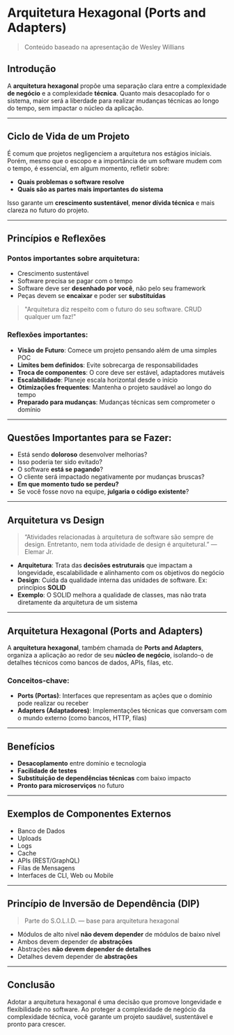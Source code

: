 # Arquitetura Hexagonal (Ports and Adapters)

> Conteúdo baseado na apresentação de Wesley Willians

## Introdução

A **arquitetura hexagonal** propõe uma separação clara entre a complexidade **de negócio** e a complexidade **técnica**. Quanto mais desacoplado for o sistema, maior será a liberdade para realizar mudanças técnicas ao longo do tempo, sem impactar o núcleo da aplicação.

---

## Ciclo de Vida de um Projeto

É comum que projetos negligenciem a arquitetura nos estágios iniciais. Porém, mesmo que o escopo e a importância de um software mudem com o tempo, é essencial, em algum momento, refletir sobre:

- **Quais problemas o software resolve**
- **Quais são as partes mais importantes do sistema**

Isso garante um **crescimento sustentável**, **menor dívida técnica** e mais clareza no futuro do projeto.

---

## Princípios e Reflexões

### Pontos importantes sobre arquitetura:
- Crescimento sustentável
- Software precisa se pagar com o tempo
- Software deve ser **desenhado por você**, não pelo seu framework
- Peças devem se **encaixar** e poder ser **substituídas**

> "Arquitetura diz respeito com o futuro do seu software. CRUD qualquer um faz!"

### Reflexões importantes:
- **Visão de Futuro**: Comece um projeto pensando além de uma simples POC
- **Limites bem definidos**: Evite sobrecarga de responsabilidades
- **Troca de componentes**: O core deve ser estável, adaptadores mutáveis
- **Escalabilidade**: Planeje escala horizontal desde o início
- **Otimizações frequentes**: Mantenha o projeto saudável ao longo do tempo
- **Preparado para mudanças**: Mudanças técnicas sem comprometer o domínio

---

## Questões Importantes para se Fazer:

- Está sendo **doloroso** desenvolver melhorias?
- Isso poderia ter sido evitado?
- O software **está se pagando**?
- O cliente será impactado negativamente por mudanças bruscas?
- **Em que momento tudo se perdeu?**
- Se você fosse novo na equipe, **julgaria o código existente**?

---

## Arquitetura vs Design

> “Atividades relacionadas à arquitetura de software são sempre de design. Entretanto, nem toda atividade de design é arquitetural.” — Elemar Jr.

- **Arquitetura**: Trata das **decisões estruturais** que impactam a longevidade, escalabilidade e alinhamento com os objetivos do negócio
- **Design**: Cuida da qualidade interna das unidades de software. Ex: princípios **SOLID**
- **Exemplo**: O SOLID melhora a qualidade de classes, mas não trata diretamente da arquitetura de um sistema

---

## Arquitetura Hexagonal (Ports and Adapters)

A **arquitetura hexagonal**, também chamada de **Ports and Adapters**, organiza a aplicação ao redor de seu **núcleo de negócio**, isolando-o de detalhes técnicos como bancos de dados, APIs, filas, etc.

### Conceitos-chave:

- **Ports (Portas)**: Interfaces que representam as ações que o domínio pode realizar ou receber
- **Adapters (Adaptadores)**: Implementações técnicas que conversam com o mundo externo (como bancos, HTTP, filas)

---

## Benefícios

- **Desacoplamento** entre domínio e tecnologia
- **Facilidade de testes**
- **Substituição de dependências técnicas** com baixo impacto
- **Pronto para microserviços** no futuro

---

## Exemplos de Componentes Externos

- Banco de Dados
- Uploads
- Logs
- Cache
- APIs (REST/GraphQL)
- Filas de Mensagens
- Interfaces de CLI, Web ou Mobile

---

## Princípio de Inversão de Dependência (DIP)

> Parte do S.O.L.I.D. — base para arquitetura hexagonal

- Módulos de alto nível **não devem depender** de módulos de baixo nível
- Ambos devem depender de **abstrações**
- Abstrações **não devem depender de detalhes**
- Detalhes devem depender de **abstrações**

---

## Conclusão

Adotar a arquitetura hexagonal é uma decisão que promove longevidade e flexibilidade no software. Ao proteger a complexidade de negócio da complexidade técnica, você garante um projeto saudável, sustentável e pronto para crescer.
